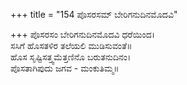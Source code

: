 +++
title = "154 ಪೊಸರಸಮ್ ಬೇರಿಗನುದಿನಮೊದವಿ"

+++
ಪೊಸರಸಂ ಬೇರಿಗನುದಿನಮೊದವಿ ಧರೆಯಿಂದ।  
ಸಸಿಗೆ ಹೊಸತಳಿರ ತಲೆಯಲಿ ಮುಡಿಸುವಂತೆ॥  
ಹೊಸ ಸೃಷ್ಟಿಸತ್ತ್ವಮೆತ್ತಣಿನೊ ಬರುತನುದಿನಂ।  
ಪೊಸತಾಗಿಪುದು ಜಗವ - ಮಂಕುತಿಮ್ಮ॥  
